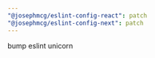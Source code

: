 ```yaml
---
"@josephmcg/eslint-config-react": patch
"@josephmcg/eslint-config-next": patch
---
```


bump eslint unicorn
